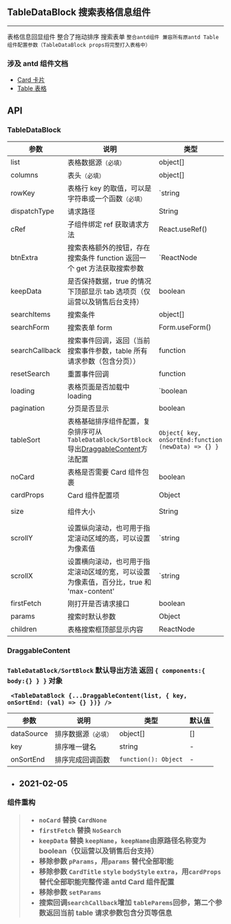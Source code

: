 ## TableDataBlock 搜索表格信息组件

---

表格信息回显组件 整合了拖动排序 搜索表单 `整合antd组件 兼容所有原antd Table组件配置参数（TableDataBlock props将完整打入表格中）`

### 涉及 antd 组件文档

- [Card 卡片](https://ant.design/components/card-cn/)
- [Table 表格](https://ant.design/components/table-cn/)

## API

### TableDataBlock

| 参数 | 说明 | 类型 | 默认值 |
| --- | --- | --- | --- |
| list | 表格数据源`（必填）` | object[] | [] |
| columns | 表头`（必填）` | object[] | - |
| rowKey | 表格行 key 的取值，可以是字符串或一个函数`（必填）` | `string | function(record): string` | - |
| dispatchType | 请求路径 | String | - |
| cRef | 子组件绑定 ref 获取请求方法 | React.useRef() | - |
| btnExtra | 搜索表格额外的按钮，存在搜索条件 function 返回一个 get 方法获取搜索参数 | `ReactNode | function({ get: function() => nowData })` | - |
| keepData | 是否保持数据，true 的情况下顶部显示 tab 选项页（仅运营以及销售后台支持） | boolean | false |
| searchItems | 搜索条件 | object[] | - |
| searchForm | 搜索表单 form | Form.useForm() | - |
| searchCallback | 搜索事件回调，返回（当前搜索事件参数，table 所有请求参数（包含分页）） | function | - |
| resetSearch | 重置事件回调 | function | - |
| loading | 表格页面是否加载中 loading | `boolean | object (更多)` | false |
| pagination | 分页是否显示 | boolean | true |
| tableSort | 表格基础排序组件配置，复杂排序可从`TableDataBlock/SortBlock`导出[DraggableContent](#DraggableContent)方法配置 | `Object{ key, onSortEnd:function (newData) => {} }` | - |
| noCard | 表格是否需要 Card 组件包裹 | boolean | true |
| cardProps | Card 组件配置项 | Object | {} |
| size | 组件大小 | String | small default middle |
| scrollY | 设置纵向滚动，也可用于指定滚动区域的高，可以设置为像素值 | `string | number` | - |
| scrollX | 设置横向滚动，也可用于指定滚动区域的宽，可以设置为像素值，百分比，true 和 'max-content' | `string | number | true | max-content` | - |
| firstFetch | 刚打开是否请求接口 | boolean | true |
| params | 搜索时默认参数 | Object | {} |
| children | 表格搜索框顶部显示内容 | ReactNode | - |

<span id="DraggableContent"><h3>DraggableContent<h3></span>

`TableDataBlock/SortBlock` 默认导出方法 返回 `{ components:{ body:{} } }` 对象

```
 <TableDataBlock {...DraggableContent(list, { key, onSortEnd: (val) => {} })} />
```

| 参数       | 说明                 | 类型                 | 默认值 |
| ---------- | -------------------- | -------------------- | ------ |
| dataSource | 排序数据源`（必填）` | object[]             | []     |
| key        | 排序唯一键名         | string               | -      |
| onSortEnd  | 排序完成回调函数     | `function(): Object` | -      |

- ### 2021-02-05

组件重构

> - `noCard` 替换 `CardNone`
> - `firstFetch` 替换 `NoSearch`
> - `keepData` 替换 `keepName`，`keepName`由原路径名称变为 boolean（仅运营以及销售后台支持）
> - 移除参数 `pParams`，用`params` 替代全部职能
> - 移除参数 `CardTitle` `style` `bodyStyle` `extra`，用`cardProps` 替代全部职能完整传递 antd Card 组件配置
> - 移除参数 `setParams`
> - 搜索回调`searchCallback`增加 `tableParems`回参，第二个参数返回当前 table 请求参数包含分页等信息
